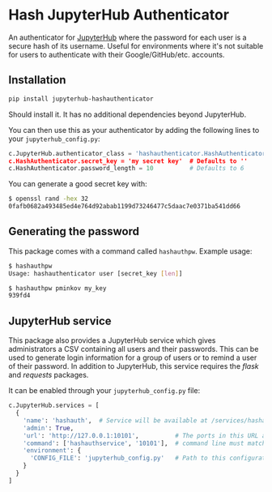 # Hash JupyterHub Authenticator

An authenticator for [JupyterHub](https://jupyterhub.readthedocs.io/en/latest/) where the password for each user is a secure hash of its username. Useful for environments where it's not suitable for users to authenticate with their Google/GitHub/etc. accounts.

## Installation

```bash
pip install jupyterhub-hashauthenticator
```

Should install it. It has no additional dependencies beyond JupyterHub.

You can then use this as your authenticator by adding the following lines to your `jupyterhub_config.py`:

```python
c.JupyterHub.authenticator_class = 'hashauthenticator.HashAuthenticator
c.HashAuthenticator.secret_key = 'my secret key'  # Defaults to ''
c.HashAuthenticator.password_length = 10          # Defaults to 6
```

You can generate a good secret key with:
```bash
$ openssl rand -hex 32
0fafb0682a493485ed4e764d92abab1199d73246477c5daac7e0371ba541dd66
```

## Generating the password

This package comes with a command called `hashauthpw`. Example usage:

```bash
$ hashauthpw
Usage: hashauthenticator user [secret_key [len]]

$ hashauthpw pminkov my_key
939fd4
```

## JupyterHub service

This package also provides a JupyterHub service which gives administrators a CSV containing all users and their passwords.  This can be used to generate login information for a group of users or to remind a user of their password.  In addition to JupyterHub, this service requires the *flask* and *requests* packages.

It can be enabled through your `jupyterhub_config.py` file:

```python
c.JupyterHub.services = [
  {
    'name': 'hashauth',  # Service will be available at /services/hashauth
    'admin': True,
    'url': 'http://127.0.0.1:10101',          # The ports in this URL and
    'command': ['hashauthservice', '10101'],  # command line must match
    'environment': {
      'CONFIG_FILE': 'jupyterhub_config.py'   # Path to this configuration file
    }
  }
]
```
